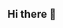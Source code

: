 ## Hi there 👋

<!--
**nordico123/nordico123** is a ✨ _special_ ✨ repository because its `README.md` (this file) appears on your GitHub profile.

Here are some ideas to get you started:

- 🔭 I’m currently working on ... ur mom 
- 🌱 I’m currently learning ... how to treat ur sister
- 👯 I’m looking to collaborate on ... fingering ur whole female acquaintances
- 🤔 I’m looking for help with ... i dunno
- 💬 Ask me about ... wasting time
- 📫 How to reach me: ... justkidding@gmail.dot
- 😄 Pronouns: ... nick-her
- ⚡ Fun fact: ... did you knew that most of the people know how to walk by their own??, stunning isn't it?
-->

